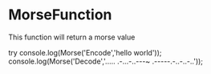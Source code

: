 # MorseFunction
This function will return a morse value

try 
console.log(Morse('Encode','hello world'));
console.log(Morse('Decode','..... .-...-..---~ .-----.-..-..-..'));
